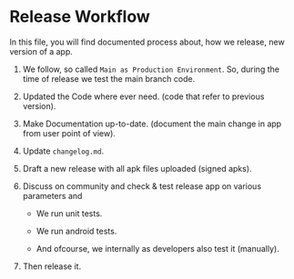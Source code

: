 # Release Workflow

In this file, you will find documented process about, how we release, new version of a app.

1. We follow, so called `Main as Production Environment`. So, during the time of release we test the main branch code.

2. Updated the Code where ever need. (code that refer to previous version).

3. Make Documentation up-to-date. (document the main change in app from user point of view).

4. Update `changelog.md`.

5. Draft a new release with all apk files uploaded (signed apks).

6. Discuss on community and check & test release app on various parameters and

    - We run unit tests.
    
    - We run android tests.
    
    - And ofcourse, we internally as developers also test it (manually).

8. Then release it.
